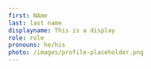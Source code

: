 ```yaml
---
first: NAme
last: last name
displayname: This is a display
role: role
pronouns: he/his
photo: /images/profile-placeholder.png
---
```

